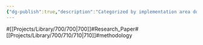 ```yaml
---
{"dg-publish":true,"description":"Categorized by implementation area domain. The current field is methodology","permalink":"/projects/library/700/710/710/","dgPassFrontmatter":true,"noteIcon":"0","created":"2024-01-30T20:06:19.765+09:00","updated":"2024-04-05T17:52:48.921+09:00"}
---
```


#[[Projects/Library/700/700\|700]]#Research_Paper#[[Projects/Library/700/710/710\|710]]#methodology





